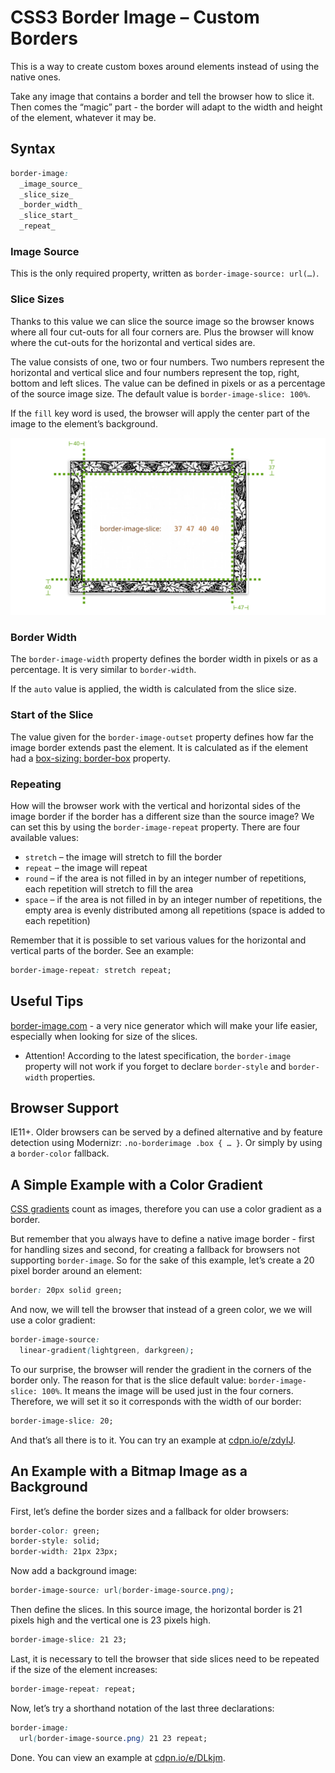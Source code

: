 CSS3 Border Image – Custom Borders
==================================

This is a way to create custom boxes around elements instead of using the native
ones.

Take any image that contains a border and tell the browser how to slice it. Then
comes the “magic” part - the border will adapt to the width and height of the
element, whatever it may be.

Syntax
------

```css
border-image:
  _image_source_
  _slice_size_
  _border_width_
  _slice_start_
  _repeat_
```

### Image Source

This is the only required property, written as `border-image-source: url(…)`.

### Slice Sizes

Thanks to this value we can slice the source image so the browser knows where
all four cut-outs for all four corners are. Plus the browser will know where the
cut-outs for the horizontal and vertical sides are.

The value consists of one, two or four numbers. Two numbers represent the
horizontal and vertical slice and four numbers represent the top, right, bottom
and left slices. The value can be defined in pixels or as a percentage of the
source image size. The default value is `border-image-slice: 100%`.

If the `fill` key word is used, the browser will apply the center part of the
image to the element’s background.

![Slice Sizes within border-image](dist/images/original/border-image.svg)

### Border Width

The `border-image-width` property defines the border width in pixels or as a
percentage. It is very similar to `border-width`.

If the `auto` value is applied, the width is calculated from the slice size.

### Start of the Slice

The value given for the `border-image-outset` property defines how far the image
border extends past the element. It is calculated as if the element had a
[box-sizing: border-box](css3-box-sizing.md) property.

### Repeating

How will the browser work with the vertical and horizontal sides of the image
border if the border has a different size than the source image? We can set this
by using the `border-image-repeat` property. There are four available values:

-   `stretch` – the image will stretch to fill the border
-   `repeat` – the image will repeat
-   `round` – if the area is not filled in by an integer number of repetitions,
    each repetition will stretch to fill the area
-   `space` – if the area is not filled in by an integer number of repetitions,
    the empty area is evenly distributed among all repetitions (space is added
    to each repetition)

Remember that it is possible to set various values for the horizontal and
vertical parts of the border. See an example:

```css
border-image-repeat: stretch repeat;
```

Useful Tips
-----------

[border-image.com](http://border-image.com/) - a very nice generator which
will make your life easier, especially when looking for size of the slices.

-   Attention! According to the latest specification, the `border-image`
    property will not work if you forget to declare `border-style` and
    `border-width` properties.

Browser Support
---------------

IE11+. Older browsers can be served by a defined alternative and by feature
detection using Modernizr: `.no-borderimage .box { … }`. Or simply by using a
`border-color` fallback.

A Simple Example with a Color Gradient
--------------------------------------

[CSS gradients](css3-gradients.md) count as images, therefore you can use a
color gradient as a border.

But remember that you always have to define a native image border - first for
handling sizes and second, for creating a fallback for browsers not supporting
`border-image`. So for the sake of this example, let’s create a 20 pixel border
around an element:

```css
border: 20px solid green;
```

And now, we will tell the browser that instead of a green color, we we will use
a color gradient:

```css
border-image-source:
  linear-gradient(lightgreen, darkgreen);
```

To our surprise, the browser will render the gradient in the corners of the
border only. The reason for that is the slice default value:
`border-image-slice: 100%`. It means the image will be used just in the four
corners. Therefore, we will set it so it corresponds with the width of our
border:

```css
border-image-slice: 20;
```

And that’s all there is to it. You can try an example at
[cdpn.io/e/zdyIJ](http://cdpn.io/e/zdyIJ).

An Example with a Bitmap Image as a Background
----------------------------------------------

First, let’s define the border sizes and a fallback for older browsers:

```css
border-color: green;
border-style: solid;
border-width: 21px 23px;
```

Now add a background image:

```css
border-image-source: url(border-image-source.png);
```

Then define the slices. In this source image, the horizontal border is 21 pixels
high and the vertical one is 23 pixels high.

```css
border-image-slice: 21 23;
```

Last, it is necessary to tell the browser that side slices need to be repeated
if the size of the element increases:

```css
border-image-repeat: repeat;
```

Now, let’s try a shorthand notation of the last three declarations:

```css
border-image:
  url(border-image-source.png) 21 23 repeat;
```

Done. You can view an example at
[cdpn.io/e/DLkjm](http://cdpn.io/e/DLkjm).
